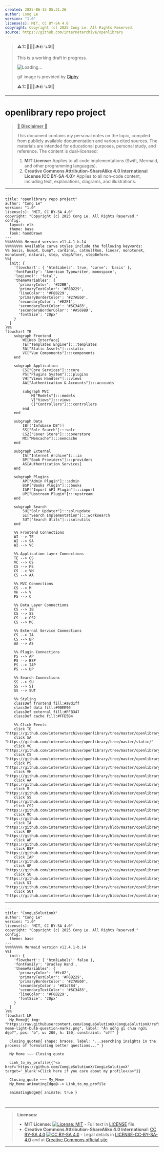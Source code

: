 ```yaml
---
created: 2025-06-15 05:31:26
author: Cong Le
version: "1.0"
license(s): MIT, CC BY-SA 4.0
copyright: Copyright (c) 2025 Cong Le. All Rights Reserved.
source: https://github.com/internetarchive/openlibrary
---
```



> ⚠️🏗️🚧🦺🧱🪵🪨🪚🛠️👷
> 
> This is a working draft in progress.
> 
> ![Loading...](https://media3.giphy.com/media/v1.Y2lkPTc5MGI3NjExem83emxrM2tiY3lvMXNlZ2Z1OWExeDNtNmowZGlybTg0MG5ienhrZiZlcD12MV9pbnRlcm5hbF9naWZfYnlfaWQmY3Q9Zw/xT9IgHq4eDQKKCHqAo/giphy.gif)
>
> gif image is provided by [Giphy](https://giphy.com)
> 
> ⚠️🏗️🚧🦺🧱🪵🪨🪚🛠️👷


----




# openlibrary repo project
> <ins>📢 **Disclaimer** 🚨</ins>
>
> This document contains my personal notes on the topic,
> compiled from publicly available documentation and various cited sources.
> The materials are intended for educational purposes, personal study, and reference.
> The content is dual-licensed:
> 1. **MIT License:** Applies to all code implementations (Swift, Mermaid, and other programming languages).
> 2. **Creative Commons Attribution-ShareAlike 4.0 International License (CC BY-SA 4.0):** Applies to all non-code content, including text, explanations, diagrams, and illustrations.
---


```mermaid
---
title: "openlibrary repo project"
author: "Cong Le"
version: "1.0"
license(s): "MIT, CC BY-SA 4.0"
copyright: "Copyright (c) 2025 Cong Le. All Rights Reserved."
config:
  layout: elk
  theme: base
  look: handDrawn
---
%%%%%%%% Mermaid version v11.4.1-b.14
%%%%%%%% Available curve styles include the following keywords:
%% basis, bumpX, bumpY, cardinal, catmullRom, linear, monotoneX, monotoneY, natural, step, stepAfter, stepBefore.
%%{
  init: {
    'flowchart': { 'htmlLabels': true, 'curve': 'basis' },
    'fontFamily': 'American Typewriter, monospace',
    'logLevel': 'fatal',
    'themeVariables': {
      'primaryColor': '#22BB',
      'primaryTextColor': '#F8B229',
      'lineColor': '#F8B229',
      'primaryBorderColor': '#27AE60',
      'secondaryColor': '#E2F1',
      'secondaryTextColor': '#6C3483',
      'secondaryBorderColor': '#A569BD',
      'fontSize': '20px'
    }
  }
}%%
flowchart TB
    subgraph Frontend
        WI[Web Interface]
        TE["Templates Engine"]:::templates
        SA["Static Assets"]:::static
        VC["Vue Components"]:::components
    end

    subgraph Application
        CS["Core Services"]:::core
        PS["Plugins System"]:::plugins
        VH["Views Handler"]:::views
        AA["Authentication & Accounts"]:::accounts
        
        subgraph MVC
            M["Models"]:::models
            V["Views"]:::views
            C["Controllers"]:::controllers
        end
    end

    subgraph Data
        IB[("Infobase DB")]
        SS["Solr Search"]:::solr
        CS2["Cover Store"]:::coverstore
        MC["Memcache"]:::memcache
    end

    subgraph External
        IA["Internet Archive"]:::ia
        BP["Book Providers"]:::providers
        AS[Authentication Services]
    end

    subgraph Plugins
        AP["Admin Plugin"]:::admin
        BSP["Books Plugin"]:::books
        IAP["Import API Plugin"]:::import
        UP["Upstream Plugin"]:::upstream
    end

    subgraph Search
        SU["Solr Updater"]:::solrupdate
        SI["Search Implementation"]:::worksearch
        SUT["Search Utils"]:::solrutils
    end

    %% Frontend Connections
    WI --> TE
    WI --> SA
    WI --> VC

    %% Application Layer Connections
    TE --> CS
    VC --> CS
    CS --> PS
    CS --> VH
    CS --> AA

    %% MVC Connections
    CS --> M
    VH --> V
    PS --> C

    %% Data Layer Connections
    CS --> IB
    CS --> SS
    CS --> CS2
    CS --> MC

    %% External Service Connections
    CS --> IA
    CS --> BP
    AA --> AS

    %% Plugin Connections
    PS --> AP
    PS --> BSP
    PS --> IAP
    PS --> UP

    %% Search Connections
    SS --> SU
    SS --> SI
    SS --> SUT

    %% Styling
    classDef frontend fill:#a8d1ff
    classDef data fill:#90EE90
    classDef external fill:#FFB347
    classDef cache fill:#FFE5B4

    %% Click Events
    click TE "https://github.com/internetarchive/openlibrary/tree/master/openlibrary/templates/"
    click SA "https://github.com/internetarchive/openlibrary/tree/master/static/"
    click VC "https://github.com/internetarchive/openlibrary/tree/master/openlibrary/components/"
    click CS "https://github.com/internetarchive/openlibrary/tree/master/openlibrary/core/"
    click PS "https://github.com/internetarchive/openlibrary/tree/master/openlibrary/plugins/"
    click VH "https://github.com/internetarchive/openlibrary/tree/master/openlibrary/views/"
    click AA "https://github.com/internetarchive/openlibrary/tree/master/openlibrary/accounts/"
    click M "https://github.com/internetarchive/openlibrary/blob/master/openlibrary/core/models.py"
    click SS "https://github.com/internetarchive/openlibrary/tree/master/openlibrary/solr/"
    click CS2 "https://github.com/internetarchive/openlibrary/tree/master/openlibrary/coverstore/"
    click MC "https://github.com/internetarchive/openlibrary/blob/master/openlibrary/utils/olmemcache.py"
    click IA "https://github.com/internetarchive/openlibrary/blob/master/openlibrary/core/ia.py"
    click BP "https://github.com/internetarchive/openlibrary/blob/master/openlibrary/book_providers.py"
    click AP "https://github.com/internetarchive/openlibrary/tree/master/openlibrary/plugins/admin/"
    click BSP "https://github.com/internetarchive/openlibrary/tree/master/openlibrary/plugins/books/"
    click IAP "https://github.com/internetarchive/openlibrary/tree/master/openlibrary/plugins/importapi/"
    click UP "https://github.com/internetarchive/openlibrary/tree/master/openlibrary/plugins/upstream/"
    click SU "https://github.com/internetarchive/openlibrary/blob/master/openlibrary/solr/update.py"
    click SI "https://github.com/internetarchive/openlibrary/tree/master/openlibrary/plugins/worksearch/"
    click SUT "https://github.com/internetarchive/openlibrary/blob/master/openlibrary/solr/utils.py"
```

----

<!-- 
```mermaid
%% Current Mermaid version
info
```  -->


```mermaid
---
title: "CongLeSolutionX"
author: "Cong Le"
version: "1.0"
license(s): "MIT, CC BY-SA 4.0"
copyright: "Copyright (c) 2025 Cong Le. All Rights Reserved."
config:
  theme: base
---
%%%%%%%% Mermaid version v11.4.1-b.14
%%{
  init: {
    'flowchart': { 'htmlLabels': false },
    'fontFamily': 'Bradley Hand',
    'themeVariables': {
      'primaryColor': '#fc82',
      'primaryTextColor': '#F8B229',
      'primaryBorderColor': '#27AE60',
      'secondaryColor': '#81c784',
      'secondaryTextColor': '#6C3483',
      'lineColor': '#F8B229',
      'fontSize': '20px'
    }
  }
}%%
flowchart LR
  My_Meme@{ img: "https://raw.githubusercontent.com/CongLeSolutionX/CongLeSolutionX/refs/heads/main/assets/images/My-meme-light-bulb-question-marks.png", label: "Ăn uống gì chưa ngừi đẹp?", pos: "b", w: 200, h: 150, constraint: "off" }

  Closing_quote@{ shape: braces, label: "...searching insights in the process of formulating better questions..." }
    
  My_Meme ~~~ Closing_quote
    
  Link_to_my_profile{{"<a href='https://github.com/CongLeSolutionX/CongLeSolutionX' target='_blank'>Click here if you care about my profile</a>"}}

  Closing_quote ~~~ My_Meme
  My_Meme animatingEdge@--> Link_to_my_profile
  
  animatingEdge@{ animate: true }



```

---
>**Licenses:**
>
>- **MIT License:**  [![License: MIT](https://img.shields.io/badge/License-MIT-yellow.svg)](LICENSE) - Full text in [LICENSE](LICENSE) file.
>- **Creative Commons Attribution-ShareAlike 4.0 International**: [CC BY-SA 4.0](https://creativecommons.org/licenses/by-sa/4.0/) [![CC BY-SA 4.0](https://licensebuttons.net/l/by-sa/4.0/88x31.png)](https://creativecommons.org/licenses/by-sa/4.0/) - Legal details in [LICENSE-CC-BY-SA-4.0](THE_PAST/LICENSE-CC-BY-SA-4.0) and at [Creative Commons official site](https://creativecommons.org/licenses/by-sa/4.0/).
>
---
